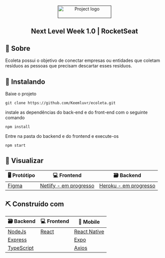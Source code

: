 <p align="center">
  <a href="" rel="noopener">
 <img width=170px height=40px src="https://github.com/Keemluvr/ecoleta/blob/master/web-react/src/assets/Logo.png" alt="Project logo"></a>
</p>

<h2 align="center">Next Level Week 1.0 | RocketSeat</h2>

## 📝 Sobre <a name = "about"></a>

Ecoleta possui o objetivo de conectar empresas ou entidades que coletam resíduos as pessoas que precisam descartar esses resíduos.

## 🏁 Instalando <a name = "getting_started"></a>

Baixe o projeto
```
git clone https://github.com/Keemluvr/ecoleta.git
```

instale as dependências do back-end e do front-end com o seguinte comando
```
npm install
```

Entre na pasta do backend e do frontend e execute-os
```
npm start
```

## 🚀 Visualizar <a name = "deployment"></a>

🖥 Protótipo                       | 💻 Frontend                          | 🗃 Backend
---------------------------------- | -------------------------------------- | -----------------------------------------
[Figma](https://www.figma.com/file/1SxgOMojOB2zYT0Mdk28lB/Ecoleta?node-id=136%3A548)   | [Netlify - em progresso](#)     | [Heroku - em progresso](#)

## ⛏️ Construído com <a name = "built_using"></a>

🗃 Backend                            | 💻 Frontend                               | 📱 Mobile
------------------------------------- | -------------------------------------- | -----------------------------------------
[NodeJs](https://nodejs.org/en/)      | [React](https://pt-br.reactjs.org)     | [React Native](https://reactnative.dev)
[Express](https://expressjs.com/)     |                                        | [Expo](https://expo.io)
[TypeScript](https://www.typescriptlang.org)|                                  | [Axios](https://github.com/axios/axios)
   
